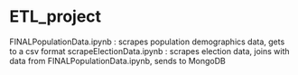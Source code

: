 # ETL_project

FINALPopulationData.ipynb : scrapes population demographics data, gets to a csv format
scrapeElectionData.ipynb : scrapes election data, joins with data from FINALPopulationData.ipynb, sends to MongoDB

